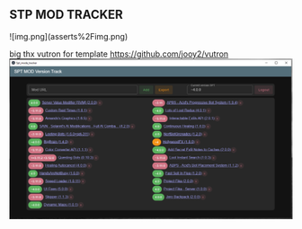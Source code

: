 <h2>STP MOD TRACKER</h2>
![img.png](asserts%2Fimg.png)

big thx vutron for template <a href="https://github.com/jooy2/vutron">https://github.com/jooy2/vutron</a>![img.png](asserts%2Fimg.png)